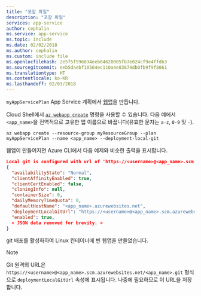 ```yaml
---
title: "포함 파일"
description: "포함 파일"
services: app-service
author: cephalin
ms.service: app-service
ms.topic: include
ms.date: 02/02/2018
ms.author: cephalin
ms.custom: include file
ms.openlocfilehash: 2e5f5f596834eeb04620005fb7e024cf9e4ffdb3
ms.sourcegitcommit: eeb5daebf10564ec110a4e83874db0fb9f9f8061
ms.translationtype: HT
ms.contentlocale: ko-KR
ms.lasthandoff: 02/03/2018
---
```

`myAppServicePlan` App Service 계획에서 [웹앱](../articles/app-service/containers/app-service-linux-intro.md)을 만듭니다. 

Cloud Shell에서 [`az webapp create`](/cli/azure/webapp?view=azure-cli-latest#az_webapp_create) 명령을 사용할 수 있습니다. 다음 예에서 `<app_name>`을 전역적으로 고유한 앱 이름으로 바꿉니다(유효한 문자는 `a-z`, `0-9` 및 `-`). 

```azurecli-interactive
az webapp create --resource-group myResourceGroup --plan myAppServicePlan --name <app_name> --deployment-local-git
```

웹앱이 만들어지면 Azure CLI에서 다음 예제와 비슷한 출력을 표시합니다.

```json
Local git is configured with url of 'https://<username>@<app_name>.scm.azurewebsites.net/<app_name>.git'
{
  "availabilityState": "Normal",
  "clientAffinityEnabled": true,
  "clientCertEnabled": false,
  "cloningInfo": null,
  "containerSize": 0,
  "dailyMemoryTimeQuota": 0,
  "defaultHostName": "<app_name>.azurewebsites.net",
  "deploymentLocalGitUrl": "https://<username>@<app_name>.scm.azurewebsites.net/<app_name>.git",
  "enabled": true,
  < JSON data removed for brevity. >
}
```

git 배포를 활성화하여 Linux 컨테이너에 빈 웹앱을 만들었습니다.

> [!NOTE]
> Git 원격의 URL은 `https://<username>@<app_name>.scm.azurewebsites.net/<app_name>.git` 형식으로 `deploymentLocalGitUrl` 속성에 표시됩니다. 나중에 필요하므로 이 URL을 저장합니다.
>
